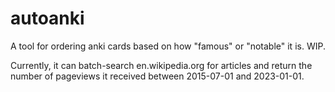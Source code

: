 # autoanki
A tool for ordering anki cards based on how "famous" or "notable" it is. WIP.

Currently, it can batch-search en.wikipedia.org for articles and return the number of pageviews it received between 2015-07-01 and 2023-01-01.
